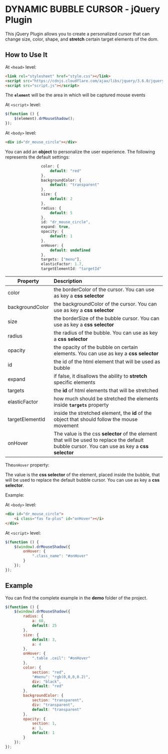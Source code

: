 # DYNAMIC BUBBLE CURSOR - jQuery Plugin

This jQuery Plugin allows you to create a personalized cursor that can change size, color, shape, and **stretch** certain target elements of the dom.



## How to Use It

At `<head>` level:

```html
<link rel="stylesheet" href="style.css"></link>
<script src="https://cdnjs.cloudflare.com/ajax/libs/jquery/3.6.0/jquery.min.js"></script>
<script src="script.js"></script>
```

The **`element`** will be the area in which will be captured mouse events

At `<script>` level:

```js
$(function () {
    $(element).drMouseShadow();
});
```

At `<body>` level:

```html
<div id="dr_mouse_circle"></div>
```

 

You can add an **object** to personalize the user experience. The following represents the default settings:

```js
                color: {
                    default: "red"
                },
                backgroundColor: {
                    default: "transparent"
                },
                size: {
                    default: 2
                },
                radius: {
                    default: 5
                },
                id: "dr_mouse_circle",
                expand: true,
                opacity: {
                    default: 1
                },
                onHover: {
                    default: undefined
                },
                targets: ["menu"],
                elasticFactor: 1.7,
                targetElementId: "targetId"
```



| Property        | Description                                                  |
| --------------- | :----------------------------------------------------------- |
| color           | the borderColor of the cursor. You can use as key a **css selector** |
| backgroundColor | the backgroundColor of the cursor. You can use as key a **css selector** |
| size            | the borderSize of the bubble cursor. You can use as key a **css selector** |
| radius          | the radius of the bubble. You can use as key a **css selector** |
| opacity         | the opacity of the bubble on certain elements. You can use as key a **css selector** |
| id              | the id of the html element that will be used as bubble       |
| expand          | if false, it disallows the ability to **stretch** specific elements |
| targets         | the **id** of html elements that will be stretched           |
| elasticFactor   | how much should be stretched the elements inside **`targets`** property |
| targetElementId | inside the stretched element, the **id** of the object that should follow the mouse movement |
| onHover         | The value is the css **selector** of the element that will be used to replace the default bubble cursor. You can use as key a **css selector** |



The`onHover` property:

The value is the **css selector** of the element, placed inside the bubble, that will be used to replace the default bubble cursor. You can use as key a **css selector**.

Example:

At `<body>` level:

```html
<div id="dr_mouse_circle">
    <i class="fas fa-plus" id="onHover"></i>
</div>
```

At `<script>` level:

```js
$(function () {
    $(window).drMouseShadow({
        onHover: {
            ".class_name": "#onHover"
        }
    });
});
```



## Example

You can find the complete example in the **demo** folder of the project.



```js
$(function () {
    $(window).drMouseShadow({
        radius: {
            a: 60,
            default: 25
        },
        size: {
            default: 3,
            a: 4
        },
        onHover: {
            ".table .ceil": "#onHover"
        },
        color: {
            section: "red",
            "#menu": "rgb(0,0,0,0.2)",
            div: "black",
            default: "red"
        },
        backgroundColor: {
            section: "transparent",
            div: "transparent",
            default: "transparent"
        },
        opacity: {
            section: 1,
            a: 1,
            default: 1
        }
    });
});
```

